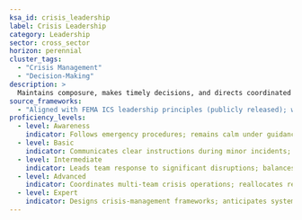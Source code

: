 ```yaml
---
ksa_id: crisis_leadership
label: Crisis Leadership
category: Leadership
sector: cross_sector
horizon: perennial
cluster_tags:
  - "Crisis Management"
  - "Decision-Making"
description: >
  Maintains composure, makes timely decisions, and directs coordinated responses during high-pressure or emergency situations.
source_frameworks:
  - "Aligned with FEMA ICS leadership principles (publicly released); wording original"
proficiency_levels:
  - level: Awareness
    indicator: Follows emergency procedures; remains calm under guidance.
  - level: Basic
    indicator: Communicates clear instructions during minor incidents; escalates appropriately.
  - level: Intermediate
    indicator: Leads team response to significant disruptions; balances fast action with available data.
  - level: Advanced
    indicator: Coordinates multi-team crisis operations; reallocates resources dynamically; briefs senior leaders and media.
  - level: Expert
    indicator: Designs crisis-management frameworks; anticipates systemic risks; mentors leaders in resilience and antifragile practices.
---
```

